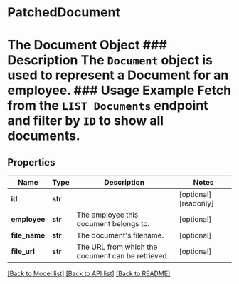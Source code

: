 # PatchedDocument

# The Document Object ### Description The `Document` object is used to represent a Document for an employee.  ### Usage Example Fetch from the `LIST Documents` endpoint and filter by `ID` to show all documents.
## Properties
Name | Type | Description | Notes
------------ | ------------- | ------------- | -------------
**id** | **str** |  | [optional] [readonly] 
**employee** | **str** | The employee this document belongs to. | [optional] 
**file_name** | **str** | The document&#39;s filename. | [optional] 
**file_url** | **str** | The URL from which the document can be retrieved. | [optional] 

[[Back to Model list]](../README.md#documentation-for-models) [[Back to API list]](../README.md#documentation-for-api-endpoints) [[Back to README]](../README.md)


